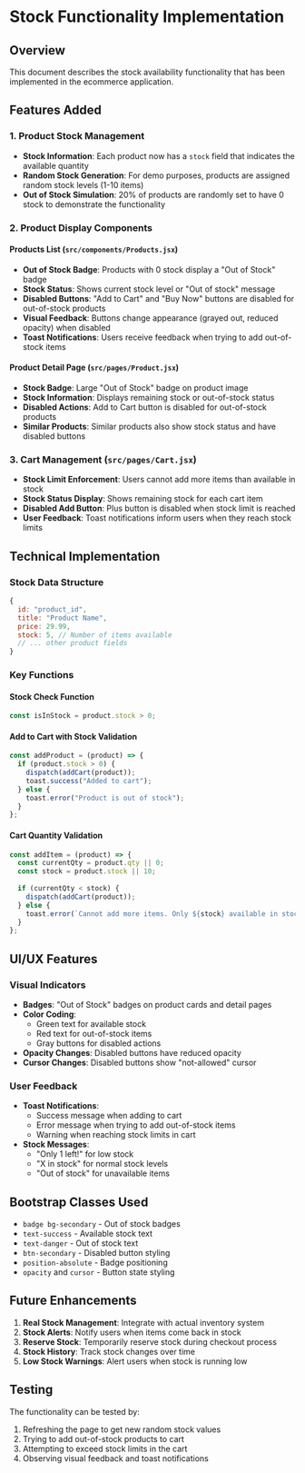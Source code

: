 # Stock Functionality Implementation

## Overview
This document describes the stock availability functionality that has been implemented in the ecommerce application.

## Features Added

### 1. Product Stock Management
- **Stock Information**: Each product now has a `stock` field that indicates the available quantity
- **Random Stock Generation**: For demo purposes, products are assigned random stock levels (1-10 items)
- **Out of Stock Simulation**: 20% of products are randomly set to have 0 stock to demonstrate the functionality

### 2. Product Display Components

#### Products List (`src/components/Products.jsx`)
- **Out of Stock Badge**: Products with 0 stock display a "Out of Stock" badge
- **Stock Status**: Shows current stock level or "Out of stock" message
- **Disabled Buttons**: "Add to Cart" and "Buy Now" buttons are disabled for out-of-stock products
- **Visual Feedback**: Buttons change appearance (grayed out, reduced opacity) when disabled
- **Toast Notifications**: Users receive feedback when trying to add out-of-stock items

#### Product Detail Page (`src/pages/Product.jsx`)
- **Stock Badge**: Large "Out of Stock" badge on product image
- **Stock Information**: Displays remaining stock or out-of-stock status
- **Disabled Actions**: Add to Cart button is disabled for out-of-stock products
- **Similar Products**: Similar products also show stock status and have disabled buttons

### 3. Cart Management (`src/pages/Cart.jsx`)
- **Stock Limit Enforcement**: Users cannot add more items than available in stock
- **Stock Status Display**: Shows remaining stock for each cart item
- **Disabled Add Button**: Plus button is disabled when stock limit is reached
- **User Feedback**: Toast notifications inform users when they reach stock limits

## Technical Implementation

### Stock Data Structure
```javascript
{
  id: "product_id",
  title: "Product Name",
  price: 29.99,
  stock: 5, // Number of items available
  // ... other product fields
}
```

### Key Functions

#### Stock Check Function
```javascript
const isInStock = product.stock > 0;
```

#### Add to Cart with Stock Validation
```javascript
const addProduct = (product) => {
  if (product.stock > 0) {
    dispatch(addCart(product));
    toast.success("Added to cart");
  } else {
    toast.error("Product is out of stock");
  }
};
```

#### Cart Quantity Validation
```javascript
const addItem = (product) => {
  const currentQty = product.qty || 0;
  const stock = product.stock || 10;
  
  if (currentQty < stock) {
    dispatch(addCart(product));
  } else {
    toast.error(`Cannot add more items. Only ${stock} available in stock.`);
  }
};
```

## UI/UX Features

### Visual Indicators
- **Badges**: "Out of Stock" badges on product cards and detail pages
- **Color Coding**: 
  - Green text for available stock
  - Red text for out-of-stock items
  - Gray buttons for disabled actions
- **Opacity Changes**: Disabled buttons have reduced opacity
- **Cursor Changes**: Disabled buttons show "not-allowed" cursor

### User Feedback
- **Toast Notifications**: 
  - Success message when adding to cart
  - Error message when trying to add out-of-stock items
  - Warning when reaching stock limits in cart
- **Stock Messages**:
  - "Only 1 left!" for low stock
  - "X in stock" for normal stock levels
  - "Out of stock" for unavailable items

## Bootstrap Classes Used
- `badge bg-secondary` - Out of stock badges
- `text-success` - Available stock text
- `text-danger` - Out of stock text
- `btn-secondary` - Disabled button styling
- `position-absolute` - Badge positioning
- `opacity` and `cursor` - Button state styling

## Future Enhancements
1. **Real Stock Management**: Integrate with actual inventory system
2. **Stock Alerts**: Notify users when items come back in stock
3. **Reserve Stock**: Temporarily reserve stock during checkout process
4. **Stock History**: Track stock changes over time
5. **Low Stock Warnings**: Alert users when stock is running low

## Testing
The functionality can be tested by:
1. Refreshing the page to get new random stock values
2. Trying to add out-of-stock products to cart
3. Attempting to exceed stock limits in the cart
4. Observing visual feedback and toast notifications

